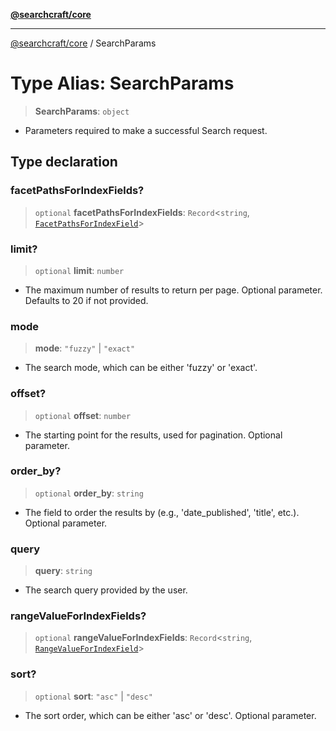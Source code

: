 [**@searchcraft/core**](/reference/sdk/core/README.md)

***

[@searchcraft/core](/reference/sdk/core/globals.md) / SearchParams

# Type Alias: SearchParams

> **SearchParams**: `object`

* Parameters required to make a successful Search request.

## Type declaration

### facetPathsForIndexFields?

> `optional` **facetPathsForIndexFields**: `Record`\<`string`, [`FacetPathsForIndexField`](/reference/sdk/core/type-aliases/FacetPathsForIndexField.md)\>

### limit?

> `optional` **limit**: `number`

* The maximum number of results to return per page.
Optional parameter. Defaults to 20 if not provided.

### mode

> **mode**: `"fuzzy"` \| `"exact"`

* The search mode, which can be either 'fuzzy' or 'exact'.

### offset?

> `optional` **offset**: `number`

* The starting point for the results, used for pagination.
Optional parameter.

### order\_by?

> `optional` **order\_by**: `string`

* The field to order the results by (e.g., 'date_published', 'title', etc.).
Optional parameter.

### query

> **query**: `string`

* The search query provided by the user.

### rangeValueForIndexFields?

> `optional` **rangeValueForIndexFields**: `Record`\<`string`, [`RangeValueForIndexField`](/reference/sdk/core/type-aliases/RangeValueForIndexField.md)\>

### sort?

> `optional` **sort**: `"asc"` \| `"desc"`

* The sort order, which can be either 'asc' or 'desc'.
Optional parameter.
